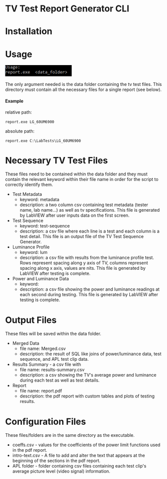 # TV Test Report Generator CLI
# Installation
# Usage
![usage-string](images/usage.png)  

The only argument needed is the data folder containing the tv test files.
This directory must contain all the necessary files for a single report (see below).

#### Example

relative path:

    report.exe LG_60UM6900
   
absolute path:

    report.exe C:\LabTests\LG_60UM6900

# Necessary TV Test Files
These files need to be contained within the data folder and they must contain the relevant keyword within their file
name in order for the script to correctly identify them.
- Test Metadata
    - keyword: metadata
    - description: a two column csv containing test metadata (tester name, lab name...) as well as tv specifications.
    This file is generated by LabVIEW after user inputs data on the first screen.
- Test Sequence
    - keyword: test-sequence
    - description: a csv file where each line is a test and each column is a test detail.
    This file is an output file of the TV Test Sequence Generator.
- Luminance Profile
    - keyword: lum
    - description: a csv file with results from the luminance profile test.
    Rows represent spacing along y axis of TV, columns represent spacing along x axis, values are nits.
    This file is generated by LabVIEW after testing is complete.
- Power and Luminance Data
    - keyword:
    - description: a csv file showing the power and luminance readings at each second during testing.
    This file is generated by LabVIEW after testing is complete.

# Output Files
These files will be saved within the data folder.
- Merged Data
    - file name: Merged.csv
    - description: the result of SQL like joins of power/luminance data, test sequence, and APL test clip data. 
- Results Summary - a csv file with
    - file name: results-summary.csv
    - description: a csv showing the TV's average power and luminance during each test as well as test details. 
- Report
    - file name: report.pdf
    - description: the pdf report with custom tables and plots of testing results.

# Configuration Files
These files/folders are in the same directory as the executable.
- coeffs.csv - values for the coefficients of the power limit functions used in the pdf report.
- intro-text.csv - A file to add and alter the text that appears at the beginning of the sections in the pdf report.
- APL folder - folder containing csv files containing each test clip's average picture level (video signal) information. 